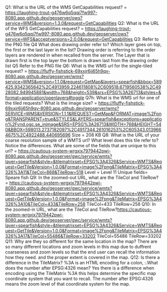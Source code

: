 
Q1: What is the URL of the WMS GetCapabilities request? = https://laughing-trout-g476w6q5qqj7fw997-8080.app.github.dev/geoserver/ows?service=WMS&version=1.3.0&request=GetCapabilities 
Q2: What is the URL of the WFS GetCapabilities request? = https://laughing-trout-g476w6q5qqj7fw997-8080.app.github.dev/geoserver/ows?service=WFS&acceptversions=2.0.0&request=GetCapabilities
Q3:  Refer to the PNG file
Q4 What does drawing order refer to? Which layer goes on top, the first or the last layer in the list? Drawing order is referring to the order layers are rendered in when recalled from the server. The Layer that is drawn first is the top layer the bottom is drawn last from the drawing order list
Q5  Refer to the PNG file
Q6: What is the WMS url for the single-tiled request? = https://fluffy-fishstick-69xxjr6jj65h9qv-8080.app.github.dev/geoserver/wms?service=WMS&version=1.1.0&request=GetMap&layers=spearfish&bbox=589425.9342365642%2C4913959.224611808%2C609518.6719560538%2C4928082.949945881&width=768&height=539&srs=EPSG%3A26713&styles=&format=application/openlayers#toggle 
Q7h: What is the WMS url for one of the tiled requests? What is the image size? =
https://fluffy-fishstick-69xxjr6jj65h9qv-8080.app.github.dev/geoserver/wms?SERVICE=WMS&VERSION=1.1.1&REQUEST=GetMap&FORMAT=image%2Fpng&TRANSPARENT=true&STYLES&LAYERS=spearfish&exceptions=application%2Fvnd.ogc.se_inimage&SRS=EPSG%3A26713&WIDTH=768&HEIGHT=540&BBOX=598013.2737182097%2C4917344.261016253%2C605343.0139664675%2C4922488.440695696
Size = 208 KB
Q8: What is the URL of your coarse resolution sample of a WMTS url? What level does this tile refer to? Notice the differences. What are some of the fields that are unique to this url? = https://cautious-system-wrgxjx7979442pwj-8080.app.github.dev/geoserver/gwc/service/wmts?layer=spearfish&style=&tilematrixset=EPSG%3A4326&Service=WMTS&Request=GetTile&Version=1.0.0&Format=image%2Fpng&TileMatrix=EPSG%3A4326%3A11&TileCol=868&TileRow=518
Level = Level 11
Unique fields= Speare fish 
Q9: In the zoomed-out URL, what are the TileCol and TileRow? =
https://cautious-system-wrgxjx7979442pwj-8080.app.github.dev/geoserver/gwc/service/wmts?layer=spearfish&style=&tilematrixset=EPSG%3A4326&Service=WMTS&Request=GetTile&Version=1.0.0&Format=image%2Fpng&TileMatrix=EPSG%3A4326%3A10&TileCol=433&TileRow=258
TileCol=433
TileRow=258
Q10: In the zoomed-in URL, what are the TileCol and TileRow?https://cautious-system-wrgxjx7979442pwj-8080.app.github.dev/geoserver/gwc/service/wmts?layer=spearfish&style=&tilematrixset=EPSG%3A4326&Service=WMTS&Request=GetTile&Version=1.0.0&Format=image%2Fpng&TileMatrix=EPSG%3A4326%3A17&TileCol=55486&TileRow=33202
TileCol=55486
TileRow=33202
Q11: Why are they so different for the same location in the map?
 There are so many different locations and zoom levels in this map due to duffrent coarseness and zoom levels so that the end user can recall the information how they need. and the proper extent is covered in the map.
Q12: Is there a difference in the TileMatrix? %3A is an HTML encoding for a colon, :.What does the number after EPSG:4326 mean? 
Yes there is a difference when encoding using the TileMatrix %3A this helps determine the specific map coordinate system that you want to recall. The number after EPSG:4326 means the zoom level of that coordinate system for the map. 

